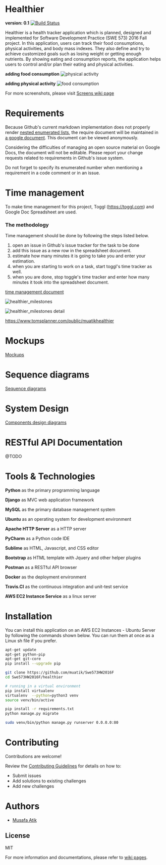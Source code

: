 # Healthier
**version: 0.1** [![Build Status](https://travis-ci.org/muatik/Swe573HW2016F.svg?branch=master)](https://travis-ci.org/muatik/Swe573HW2016F)

Healthier is a health tracker application which is planned, designed and implemented for Software Development Practice (SWE 573) 2016 Fall project. In this application, users can track their food consumptions, physical activities, and body mass indexes. They also define and try to achieve customized goals such as losing weight or getting enough nutrients.  By showing eating and consumption reports, the application helps users to control and/or plan their eating and physical activities.


**adding food consumption**
![physical activity](https://raw.githubusercontent.com/muatik/Swe573HW2016F/master/docs/screenshots/activity_form.gif) 

**adding physical activity**
![food consumption](https://raw.githubusercontent.com/muatik/Swe573HW2016F/master/docs/screenshots/food_consumption.gif) 

For more screenshots, please visit [Screens wiki  page](https://github.com/muatik/Swe573HW2016F/wiki/screenshots)


# Requirements

Because Github's current markdown implementation does not properly render [nested enumerated lists][1], the require document will be maintained in [a google document](https://docs.google.com/document/d/1JM05Z4752BKu_EsHfXURPDfS_2sqV1slaiLKKQlkuWk/edit?usp=sharing). This document can be viewed anonymously. 


Considering the difficulties of managing an open source material on Google Docs, the document will not be editable. Please report your change requests related to requirements in Github's issue system.

Do not forget to specify its enumerated number when mentioning a requirement in a code comment or in an issue.

[1]: https://github.com/github/markup/issues/210


# Time management

To make time management for this project, Toggl (https://toggl.com) and Google Doc Spreadsheet are used. 

### The methodology

Time management should be done by following the steps listed below.

1. open an issue in Github's issue tracker for the task to be done
2. add this issue as a new row in the spreadsheet document.
3. estimate how many minutes it is going to take you and enter your estimation.
4. when you are starting to work on a task, start toggl's time tracker as well.
5. when you are done, stop toggle's time tracker and enter how many minutes it took into the spreadsheet document.

[time management document](https://docs.google.com/spreadsheets/d/1V-75rL2bIphA4to8VxLWuuvMDwfuOm2EYSsEGD4TQfU/edit?usp=sharing)

![healthier_milestones](https://raw.githubusercontent.com/muatik/Swe573HW2016F/master/docs/healthier_milestones.png)

![healthier_milestones detail](https://raw.githubusercontent.com/muatik/Swe573HW2016F/master/docs/healthier_milestones_detail.png)

https://www.tomsplanner.com/public/muatikhealthier

# Mockups

[Mockups](https://github.com/muatik/Swe573HW2016F/wiki/Mockups)

# Sequence diagrams

[Sequence diagrams](https://github.com/muatik/Swe573HW2016F/wiki/sequence-diagrams)

# System Design

[Components design diagrams](https://github.com/muatik/Swe573HW2016F/wiki/system-design)

# RESTful API Documentation

@TODO

# Tools & Technologies 

**Python** as the primary programming language

**Django** as MVC web application framework

**MySQL** as the primary database management system

**Ubuntu** as an operating system for development environment

**Apache HTTP Server** as a HTTP server

**PyCharm** as a Python code IDE

**Sublime** as HTML, Javascript, and CSS editor

**Bootstrap** as HTML template with Jquery and other helper plugins

**Postman** as a RESTful API browser

**Docker** as the deployment environment

**Travis.CI** as the continuous integration and unit-test service

**AWS EC2 Instance Service** as a linux server

# Installation
You can install this application on an AWS EC2 Instances - Ubuntu Server by following the commands shown below. You can run them at once as a Linux sh file if you prefer.

```sh
apt-get update
apt-get python-pip 
apt-get git-core
pip install --upgrade pip

git clone https://github.com/muatik/Swe573HW2016F
cd Swe573HW2016F/healthier

# running in a virtual environment
pip install virtualenv
virtualenv  --python=python3 venv
source venv/bin/active

pip install -r requirements.txt
python manage.py migrate

sudo venv/bin/python manage.py runserver 0.0.0.0:80
```

# Contributing

Contributions are welcome!

Review the [Contributing Guidelines](https://github.com/muatik/Swe573HW2016F/wiki/Development) for details on how to:

* Submit issues
* Add solutions to existing challenges
* Add new challenges

#  Authors
* [Musafa Atik](https://www.github.com/muatik)

## License
MIT

For more information and documentations, please refer to [wiki pages](https://github.com/muatik/Swe573HW2016F/wiki).

